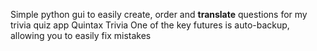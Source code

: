 Simple python gui to easily create, order and **translate** questions for my trivia quiz app Quintax Trivia
One of the key futures is auto-backup, allowing you to easily fix mistakes